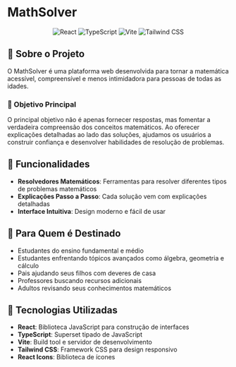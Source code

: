 # MathSolver

<div align="center">
  <img src="https://img.shields.io/badge/React-61DAFB?style=for-the-badge&logo=react&logoColor=black" alt="React" />
  <img src="https://img.shields.io/badge/TypeScript-3178C6?style=for-the-badge&logo=typescript&logoColor=white" alt="TypeScript" />
  <img src="https://img.shields.io/badge/Vite-646CFF?style=for-the-badge&logo=vite&logoColor=white" alt="Vite" />
  <img src="https://img.shields.io/badge/Tailwind_CSS-38B2AC?style=for-the-badge&logo=tailwind-css&logoColor=white" alt="Tailwind CSS" />
</div>

## 📝 Sobre o Projeto

O MathSolver é uma plataforma web desenvolvida para tornar a matemática acessível, compreensível e menos intimidadora para pessoas de todas as idades. 

### 🎯 Objetivo Principal

O principal objetivo não é apenas fornecer respostas, mas fomentar a verdadeira compreensão dos conceitos matemáticos. Ao oferecer explicações detalhadas ao lado das soluções, ajudamos os usuários a construir confiança e desenvolver habilidades de resolução de problemas.

## 🧮 Funcionalidades

- **Resolvedores Matemáticos**: Ferramentas para resolver diferentes tipos de problemas matemáticos
- **Explicações Passo a Passo**: Cada solução vem com explicações detalhadas
- **Interface Intuitiva**: Design moderno e fácil de usar

## 👥 Para Quem é Destinado

- Estudantes do ensino fundamental e médio
- Estudantes enfrentando tópicos avançados como álgebra, geometria e cálculo
- Pais ajudando seus filhos com deveres de casa
- Professores buscando recursos adicionais
- Adultos revisando seus conhecimentos matemáticos

## 🚀 Tecnologias Utilizadas

- **React**: Biblioteca JavaScript para construção de interfaces
- **TypeScript**: Superset tipado de JavaScript
- **Vite**: Build tool e servidor de desenvolvimento
- **Tailwind CSS**: Framework CSS para design responsivo
- **React Icons**: Biblioteca de ícones